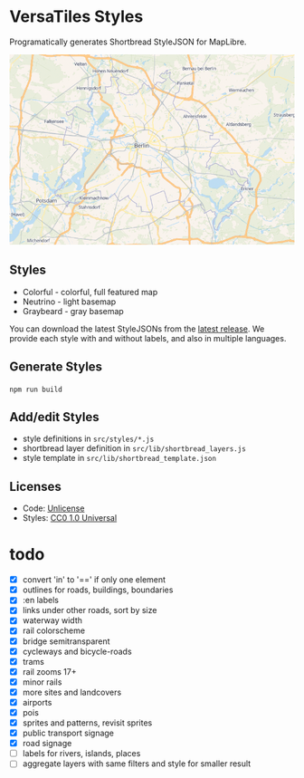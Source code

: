 # VersaTiles Styles

Programatically generates Shortbread StyleJSON for MapLibre.

![Example: Colorful Style](docs/colorful.png)

## Styles

* Colorful - colorful, full featured map
* Neutrino - light basemap
* Graybeard - gray basemap

You can download the latest StyleJSONs from the [latest release](https://github.com/versatiles-org/versatiles-styles/releases/latest/).
We provide each style with and without labels, and also in multiple languages.

## Generate Styles

`npm run build`

## Add/edit Styles

* style definitions in `src/styles/*.js`
* shortbread layer definition in `src/lib/shortbread_layers.js`
* style template in `src/lib/shortbread_template.json`

## Licenses

* Code: [Unlicense](LICENSE.md)
* Styles: [CC0 1.0 Universal](https://creativecommons.org/publicdomain/zero/1.0/)

# todo

* [x] convert 'in' to '==' if only one element
* [x] outlines for roads, buildings, boundaries
* [x] :en labels
* [x] links under other roads, sort by size
* [x] waterway width
* [x] rail colorscheme
* [x] bridge semitransparent
* [x] cycleways and bicycle-roads
* [x] trams
* [x] rail zooms 17+
* [x] minor rails
* [x] more sites and landcovers
* [x] airports
* [x] pois
* [x] sprites and patterns, revisit sprites
* [x] public transport signage
* [x] road signage
* [ ] labels for rivers, islands, places
* [ ] aggregate layers with same filters and style for smaller result
